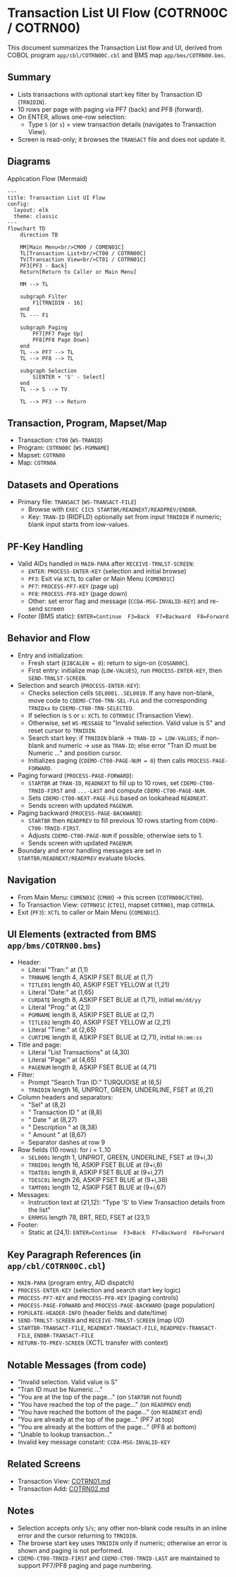 # Transaction List UI Flow (COTRN00C / COTRN00)

This document summarizes the Transaction List flow and UI, derived from COBOL program `app/cbl/COTRN00C.cbl` and BMS map `app/bms/COTRN00.bms`.

## Summary
- Lists transactions with optional start key filter by Transaction ID (`TRNIDIN`).
- 10 rows per page with paging via PF7 (back) and PF8 (forward).
- On ENTER, allows one-row selection:
  - Type `S` (or `s`) = view transaction details (navigates to Transaction View).
- Screen is read-only; it browses the `TRANSACT` file and does not update it.

## Diagrams
Application Flow (Mermaid)
```mermaid
---
title: Transaction List UI Flow
config:
  layout: elk
  theme: classic
---
flowchart TD
    direction TB

    MM[Main Menu<br/>CM00 / COMEN01C]
    TL[Transaction List<br/>CT00 / COTRN00C]
    TV[Transaction View<br/>CT01 / COTRN01C]
    PF3[PF3 - Back]
    Return[Return to Caller or Main Menu]

    MM --> TL

    subgraph Filter
        F1[TRNIDIN - 16]
    end
    TL --- F1

    subgraph Paging
        PF7[PF7 Page Up]
        PF8[PF8 Page Down]
    end
    TL --> PF7 --> TL
    TL --> PF8 --> TL

    subgraph Selection
        S[ENTER + 'S' - Select]
    end
    TL --> S --> TV

    TL --> PF3 --> Return
```

## Transaction, Program, Mapset/Map
- Transaction: `CT00` (`WS-TRANID`)
- Program: `COTRN00C` (`WS-PGMNAME`)
- Mapset: `COTRN00`
- Map: `COTRN0A`

## Datasets and Operations
- Primary file: `TRANSACT` (`WS-TRANSACT-FILE`)
  - Browse with `EXEC CICS STARTBR/READNEXT/READPREV/ENDBR`.
  - Key: `TRAN-ID` (RIDFLD) optionally set from input `TRNIDIN` if numeric; blank input starts from low-values.

## PF-Key Handling
- Valid AIDs handled in `MAIN-PARA` after `RECEIVE-TRNLST-SCREEN`:
  - `ENTER`: `PROCESS-ENTER-KEY` (selection and initial browse)
  - `PF3`: Exit via `XCTL` to caller or Main Menu (`COMEN01C`)
  - `PF7`: `PROCESS-PF7-KEY` (page up)
  - `PF8`: `PROCESS-PF8-KEY` (page down)
  - Other: set error flag and message (`CCDA-MSG-INVALID-KEY`) and re-send screen
- Footer (BMS static): `ENTER=Continue  F3=Back  F7=Backward  F8=Forward`

## Behavior and Flow
- Entry and initialization:
  - Fresh start (`EIBCALEN = 0`): return to sign-on (`COSGN00C`).
  - First entry: initialize map (`LOW-VALUES`), run `PROCESS-ENTER-KEY`, then `SEND-TRNLST-SCREEN`.
- Selection and search (`PROCESS-ENTER-KEY`):
  - Checks selection cells `SEL0001..SEL0010`. If any have non-blank, move code to `CDEMO-CT00-TRN-SEL-FLG` and the corresponding `TRNIDxx` to `CDEMO-CT00-TRN-SELECTED`.
  - If selection is `S` or `s`: `XCTL` to `COTRN01C` (Transaction View).
  - Otherwise, set `WS-MESSAGE` to "Invalid selection. Valid value is S" and reset cursor to `TRNIDIN`.
  - Search start key: if `TRNIDIN` blank → `TRAN-ID = LOW-VALUES`; if non-blank and numeric → use as `TRAN-ID`; else error "Tran ID must be Numeric ..." and position cursor.
  - Initializes paging (`CDEMO-CT00-PAGE-NUM = 0`) then calls `PROCESS-PAGE-FORWARD`.
- Paging forward (`PROCESS-PAGE-FORWARD`):
  - `STARTBR` at `TRAN-ID`, `READNEXT` to fill up to 10 rows, set `CDEMO-CT00-TRNID-FIRST` and `...-LAST` and compute `CDEMO-CT00-PAGE-NUM`.
  - Sets `CDEMO-CT00-NEXT-PAGE-FLG` based on lookahead `READNEXT`.
  - Sends screen with updated `PAGENUM`.
- Paging backward (`PROCESS-PAGE-BACKWARD`):
  - `STARTBR` then `READPREV` to fill previous 10 rows starting from `CDEMO-CT00-TRNID-FIRST`.
  - Adjusts `CDEMO-CT00-PAGE-NUM` if possible; otherwise sets to 1.
  - Sends screen with updated `PAGENUM`.
- Boundary and error handling messages are set in `STARTBR/READNEXT/READPREV` evaluate blocks.

## Navigation
- From Main Menu: `COMEN01C` (`CM00`) → this screen (`COTRN00C`/`CT00`).
- To Transaction View: `COTRN01C` (`CT01`), mapset `COTRN01`, map `COTRN1A`.
- Exit (`PF3`): `XCTL` to caller or Main Menu (`COMEN01C`).

## UI Elements (extracted from BMS `app/bms/COTRN00.bms`)
- Header:
  - Literal "Tran:" at (1,1)
  - `TRNNAME` length 4, ASKIP FSET BLUE at (1,7)
  - `TITLE01` length 40, ASKIP FSET YELLOW at (1,21)
  - Literal "Date:" at (1,65)
  - `CURDATE` length 8, ASKIP FSET BLUE at (1,71), initial `mm/dd/yy`
  - Literal "Prog:" at (2,1)
  - `PGMNAME` length 8, ASKIP FSET BLUE at (2,7)
  - `TITLE02` length 40, ASKIP FSET YELLOW at (2,21)
  - Literal "Time:" at (2,65)
  - `CURTIME` length 8, ASKIP FSET BLUE at (2,71), initial `hh:mm:ss`
- Title and page:
  - Literal "List Transactions" at (4,30)
  - Literal "Page:" at (4,65)
  - `PAGENUM` length 8, ASKIP FSET BLUE at (4,71)
- Filter:
  - Prompt "Search Tran ID:" TURQUOISE at (6,5)
  - `TRNIDIN` length 16, UNPROT, GREEN, UNDERLINE, FSET at (6,21)
- Column headers and separators:
  - "Sel" at (8,2)
  - " Transaction ID " at (8,8)
  - "  Date  " at (8,27)
  - "     Description          " at (8,38)
  - "   Amount   " at (8,67)
  - Separator dashes at row 9
- Row fields (10 rows): for i = 1..10
  - `SEL000i` length 1, UNPROT, GREEN, UNDERLINE, FSET at (9+i,3)
  - `TRNID0i` length 16, ASKIP FSET BLUE at (9+i,8)
  - `TDATE0i` length 8, ASKIP FSET BLUE at (9+i,27)
  - `TDESC0i` length 26, ASKIP FSET BLUE at (9+i,38)
  - `TAMT00i` length 12, ASKIP FSET BLUE at (9+i,67)
- Messages:
  - Instruction text at (21,12): "Type 'S' to View Transaction details from the list"
  - `ERRMSG` length 78, BRT, RED, FSET at (23,1)
- Footer:
  - Static at (24,1): `ENTER=Continue  F3=Back  F7=Backward  F8=Forward`

## Key Paragraph References (in `app/cbl/COTRN00C.cbl`)
- `MAIN-PARA` (program entry, AID dispatch)
- `PROCESS-ENTER-KEY` (selection and search start key logic)
- `PROCESS-PF7-KEY` and `PROCESS-PF8-KEY` (paging controls)
- `PROCESS-PAGE-FORWARD` and `PROCESS-PAGE-BACKWARD` (page population)
- `POPULATE-HEADER-INFO` (header fields and date/time)
- `SEND-TRNLST-SCREEN` and `RECEIVE-TRNLST-SCREEN` (map I/O)
- `STARTBR-TRANSACT-FILE`, `READNEXT-TRANSACT-FILE`, `READPREV-TRANSACT-FILE`, `ENDBR-TRANSACT-FILE`
- `RETURN-TO-PREV-SCREEN` (XCTL transfer with context)

## Notable Messages (from code)
- "Invalid selection. Valid value is S"
- "Tran ID must be Numeric ..."
- "You are at the top of the page..." (on `STARTBR` not found)
- "You have reached the top of the page..." (on `READPREV` end)
- "You have reached the bottom of the page..." (on `READNEXT` end)
- "You are already at the top of the page..." (PF7 at top)
- "You are already at the bottom of the page..." (PF8 at bottom)
- "Unable to lookup transaction..."
- Invalid key message constant: `CCDA-MSG-INVALID-KEY`

## Related Screens
- Transaction View: [COTRN01.md](./COTRN01.md)
- Transaction Add: [COTRN02.md](./COTRN02.md)

## Notes
- Selection accepts only `S`/`s`; any other non-blank code results in an inline error and the cursor returning to `TRNIDIN`.
- The browse start key uses `TRNIDIN` only if numeric; otherwise an error is shown and paging is not performed.
- `CDEMO-CT00-TRNID-FIRST` and `CDEMO-CT00-TRNID-LAST` are maintained to support PF7/PF8 paging and page numbering.

